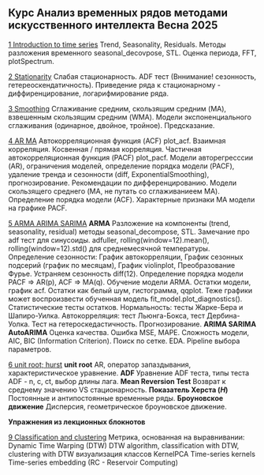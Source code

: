 ## Курс Анализ временных рядов методами искусственного интеллекта Весна 2025

[1 Introduction to time series](<./Задание 1/1 introduction_to_time_series_zotov.ipynb>)
Trend, Seasonality, Residuals. Методы разложения временного seasonal_decovpose, STL.
Оценка периода, FFT, plotSpectrum.

[2 Stationarity](<./Задание 2/2 stationarity zotov.ipynb>)
Слабая стационарность. ADF тест (Вннимание! сезонность, гетереоскендатичность). Приведение ряда к стационарному - диффиренцирование, логарифмирование ряда.

[3 Smoothing](<./Задание 3/3 smoothing zotov.ipynb>)
Сглаживание средним, скользящим средним (MA), взвешенным скользящим средним (WMA).
Модели экспоненциального сглаживания (одинарное, двойное, тройное). Предсказание.

[4 AR MA](<./Задание 4/4 ar_ma zotov.ipynb>)
Автокорреляционная функция (ACF) plot_acf. Взаимная корреляция. Косвенная / прямая корреляция. Частичная автокорреляционная функция (PACF) plot_pacf.
Модели авторегресссии (AR), ограничения моделей, определение порядка модели (PACF), удаление тренда и сезонности (diff, ExponentialSmoothing), прогнозирование. Рекомендации по дифференцированию.
Модели скользящего среднего (MA, не путать со сглаживаниеем MA). Определение порядка модели (ACF). Характерные признаки MA модели на графике PACF.

[5 ARMA ARIMA SARIMA](<./Задание 5/5 arma_arima_sarima zotov.ipynb>)
**ARMA**
Разложение на компоненты (trend, seasonality, residual) методы seasonal_decompose, STL.
Замечание про adf тест для синусоиды. adfuller, rolling(window=12).mean(), rolling(window=12).std() для среднемесячной температуры.
Определение сезонности: График автокорреляции, График сезонных подсерий (график по месяцам), График violinplot, Преобразование Фурье.
Устраняем сезонность diff(12).
Определение порядка модели PACF => AR(p), ACF => MA(q). Обучение модели ARMA.
Остатки модели, график acf. Остатки как белый шум, гистограмма, qqplot. Теже графики может воспроизвести обученная модель fit_model.plot_diagnostics().
Статистические тесты остатков. Нормальность: тесты Жарке-Бера и Шапиро-Уилка. Автокорреляция: тест Льюнга-Бокса, тест Дербина-Уолка. Тест на гетероскедастичность.
Прогнозирование.
**ARIMA SARIMA AutoARIMA**
Оценка качества. Ошибка MSE, MAPE. Сложность модели, AIC, BIC (Information Criterion).
Поиск по сетке. EDA. Pipeline выбора параметров.

[6 unit root; hurst](<./Задание 6/6 unit_root_hurst zotov.ipynb>)
**unit root** AR, оператор запаздывания, характеристическое уравнение.
**ADF** Уравнение ADF теста, типы теста ADF - n, c, ct, выбор длины лага.
**Mean Reversion Test** Возврат к среднему значению VS стационарность.
**Показатель Херста ($H$)** Постоянные и антипостоянные временные ряды.
**Броуновское движение** Дисперсия, геометрическое броуновское движение.

**Упражнения из лекционных блокнотов**

[9 Classification and clustering](<./lecture9/9 classification_clustering zotov.ipynb>)
Метрика, основанная на выравнивании: Dynamic Time Warping (DTW)
DTW algorithm, classification with DTW, clustering with DTW
визуализация классов KernelPCA
Time-series kernels
Time-series embedding (RC - Reservoir Computing)
